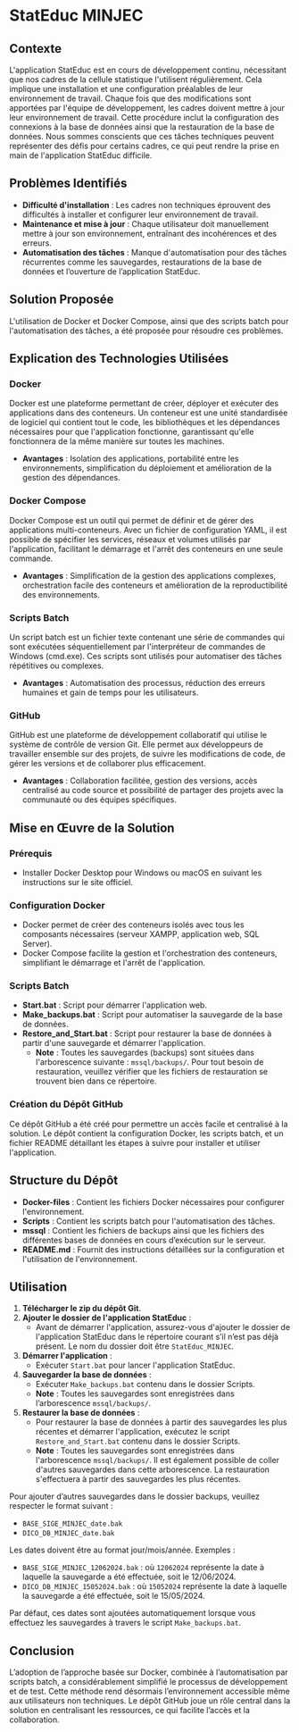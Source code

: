 # StatEduc MINJEC

## Contexte
L'application StatEduc est en cours de développement continu, nécessitant que nos cadres de la cellule statistique l'utilisent régulièrement. Cela implique une installation et une configuration préalables de leur environnement de travail. Chaque fois que des modifications sont apportées par l'équipe de développement, les cadres doivent mettre à jour leur environnement de travail. Cette procédure inclut la configuration des connexions à la base de données ainsi que la restauration de la base de données. Nous sommes conscients que ces tâches techniques peuvent représenter des défis pour certains cadres, ce qui peut rendre la prise en main de l'application StatEduc difficile.

## Problèmes Identifiés
- **Difficulté d'installation** : Les cadres non techniques éprouvent des difficultés à installer et configurer leur environnement de travail.
- **Maintenance et mise à jour** : Chaque utilisateur doit manuellement mettre à jour son environnement, entraînant des incohérences et des erreurs.
- **Automatisation des tâches** : Manque d'automatisation pour des tâches récurrentes comme les sauvegardes, restaurations de la base de données et l’ouverture de l’application StatEduc.

## Solution Proposée
L'utilisation de Docker et Docker Compose, ainsi que des scripts batch pour l'automatisation des tâches, a été proposée pour résoudre ces problèmes.

## Explication des Technologies Utilisées

### Docker
Docker est une plateforme permettant de créer, déployer et exécuter des applications dans des conteneurs. Un conteneur est une unité standardisée de logiciel qui contient tout le code, les bibliothèques et les dépendances nécessaires pour que l'application fonctionne, garantissant qu'elle fonctionnera de la même manière sur toutes les machines.
- **Avantages** : Isolation des applications, portabilité entre les environnements, simplification du déploiement et amélioration de la gestion des dépendances.

### Docker Compose
Docker Compose est un outil qui permet de définir et de gérer des applications multi-conteneurs. Avec un fichier de configuration YAML, il est possible de spécifier les services, réseaux et volumes utilisés par l'application, facilitant le démarrage et l'arrêt des conteneurs en une seule commande.
- **Avantages** : Simplification de la gestion des applications complexes, orchestration facile des conteneurs et amélioration de la reproductibilité des environnements.

### Scripts Batch
Un script batch est un fichier texte contenant une série de commandes qui sont exécutées séquentiellement par l'interpréteur de commandes de Windows (cmd.exe). Ces scripts sont utilisés pour automatiser des tâches répétitives ou complexes.
- **Avantages** : Automatisation des processus, réduction des erreurs humaines et gain de temps pour les utilisateurs.

### GitHub
GitHub est une plateforme de développement collaboratif qui utilise le système de contrôle de version Git. Elle permet aux développeurs de travailler ensemble sur des projets, de suivre les modifications de code, de gérer les versions et de collaborer plus efficacement.
- **Avantages** : Collaboration facilitée, gestion des versions, accès centralisé au code source et possibilité de partager des projets avec la communauté ou des équipes spécifiques.

## Mise en Œuvre de la Solution
### Prérequis
- Installer Docker Desktop pour Windows ou macOS en suivant les instructions sur le site officiel.

### Configuration Docker
- Docker permet de créer des conteneurs isolés avec tous les composants nécessaires (serveur XAMPP, application web, SQL Server).
- Docker Compose facilite la gestion et l'orchestration des conteneurs, simplifiant le démarrage et l'arrêt de l'application.

### Scripts Batch
- **Start.bat** : Script pour démarrer l'application web.
- **Make_backups.bat** : Script pour automatiser la sauvegarde de la base de données.
- **Restore_and_Start.bat** : Script pour restaurer la base de données à partir d'une sauvegarde et démarrer l'application.
  - **Note** : Toutes les sauvegardes (backups) sont situées dans l'arborescence suivante : `mssql/backups/`. Pour tout besoin de restauration, veuillez vérifier que les fichiers de restauration se trouvent bien dans ce répertoire.

### Création du Dépôt GitHub
Ce dépôt GitHub a été créé pour permettre un accès facile et centralisé à la solution. Le dépôt contient la configuration Docker, les scripts batch, et un fichier README détaillant les étapes à suivre pour installer et utiliser l'application.

## Structure du Dépôt
- **Docker-files** : Contient les fichiers Docker nécessaires pour configurer l'environnement.
- **Scripts** : Contient les scripts batch pour l'automatisation des tâches.
- **mssql** : Contient les fichiers de backups ainsi que les fichiers des différentes bases de données en cours d’exécution sur le serveur.
- **README.md** : Fournit des instructions détaillées sur la configuration et l'utilisation de l'environnement.

## Utilisation

1. **Télécharger le zip du dépôt Git**.
2. **Ajouter le dossier de l'application StatEduc** :
   - Avant de démarrer l'application, assurez-vous d'ajouter le dossier de l'application StatEduc dans le répertoire courant s’il n’est pas déjà présent. Le nom du dossier doit être `StatEduc_MINJEC`.
3. **Démarrer l'application** :
   - Exécuter `Start.bat` pour lancer l'application StatEduc.
4. **Sauvegarder la base de données** :
   - Exécuter `Make_backups.bat` contenu dans le dossier Scripts.
   - **Note** : Toutes les sauvegardes sont enregistrées dans l’arborescence `mssql/backups/`.
5. **Restaurer la base de données** :
   - Pour restaurer la base de données à partir des sauvegardes les plus récentes et démarrer l'application, exécutez le script `Restore_and_Start.bat` contenu dans le dossier Scripts.
   - **Note** : Toutes les sauvegardes sont enregistrées dans l'arborescence `mssql/backups/`. Il est également possible de coller d'autres sauvegardes dans cette arborescence. La restauration s'effectuera à partir des sauvegardes les plus récentes.

Pour ajouter d’autres sauvegardes dans le dossier backups, veuillez respecter le format suivant :
- `BASE_SIGE_MINJEC_date.bak`
- `DICO_DB_MINJEC_date.bak`

Les dates doivent être au format jour/mois/année. Exemples :
- `BASE_SIGE_MINJEC_12062024.bak` : où `12062024` représente la date à laquelle la sauvegarde a été effectuée, soit le 12/06/2024.
- `DICO_DB_MINJEC_15052024.bak` : où `15052024` représente la date à laquelle la sauvegarde a été effectuée, soit le 15/05/2024.

Par défaut, ces dates sont ajoutées automatiquement lorsque vous effectuez les sauvegardes à travers le script `Make_backups.bat`.

## Conclusion
L’adoption de l’approche basée sur Docker, combinée à l’automatisation par scripts batch, a considérablement simplifié le processus de développement et de test. Cette méthode rend désormais l’environnement accessible même aux utilisateurs non techniques. Le dépôt GitHub joue un rôle central dans la solution en centralisant les ressources, ce qui facilite l’accès et la collaboration.

